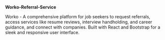 
**Worko-Referral-Service**

Worko - A comprehensive platform for job seekers to request referrals, access services like resume reviews, interview handholding, and career guidance, and connect with companies. Built with React and Bootstrap for a sleek and responsive user interface.
